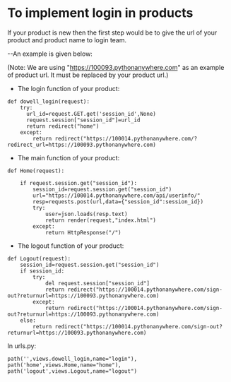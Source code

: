 # To implement login in products

If your product is new then the first step would be to give the url of your product and product name to login team.

--An example is given below:

(Note: We are using "https://100093.pythonanywhere.com" as an example of product url. It must be replaced by your product url.)

- The login function of your product:
    
```
def dowell_login(request):
    try:
      url_id=request.GET.get('session_id',None)
      request.session["session_id"]=url_id
      return redirect("home")
    except:
        return redirect("https://100014.pythonanywhere.com/?redirect_url=https://100093.pythonanywhere.com)
```

- The main function of your product:

```
def Home(request):

    if request.session.get("session_id"):
        session_id=request.session.get("session_id")
        url="https://100014.pythonanywhere.com/api/userinfo/"
        resp=requests.post(url,data={"session_id":session_id})
        try:
            user=json.loads(resp.text)
            return render(request,"index.html")
        except:
            return HttpResponse("/")
```

- The logout function of your product:

```
def Logout(request):
    session_id=request.session.get("session_id")
    if session_id:
        try:
            del request.session["session_id"]
            return redirect("https://100014.pythonanywhere.com/sign-out?returnurl=https://100093.pythonanywhere.com)
        except:
            return redirect("https://100014.pythonanywhere.com/sign-out?returnurl=https://100093.pythonanywhere.com)
    else:
        return redirect("https://100014.pythonanywhere.com/sign-out?returnurl=https://100093.pythonanywhere.com)
```

In urls.py:
```
path('',views.dowell_login,name="login"),
path('home',views.Home,name="home"),
path('logout',views.Logout,name="logout")
```
